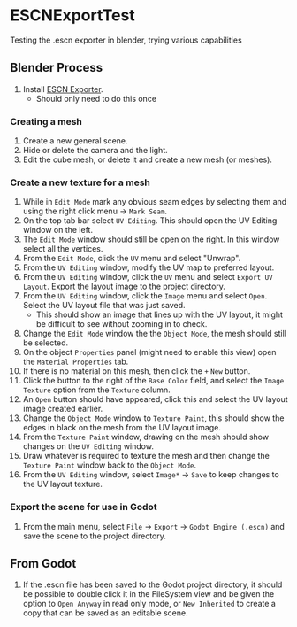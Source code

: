 # ESCNExportTest
Testing the .escn exporter in blender, trying various capabilities

## Blender Process

  1. Install [ESCN Exporter](https://github.com/godotengine/godot-blender-exporter).
     - Should only need to do this once
  
### Creating a mesh

  1. Create a new general scene.
  1. Hide or delete the camera and the light.
  1. Edit the cube mesh, or delete it and create a new mesh (or meshes).
 
### Create a new texture for a mesh

  1. While in `Edit Mode` mark any obvious seam edges by selecting them and using the right click menu -> `Mark Seam`.
  1. On the top tab bar select `UV Editing`. This should open the UV Editing window on the left.
  1. The `Edit Mode` window should still be open on the right. In this window select all the vertices.
  1. From the `Edit Mode`, click the `UV` menu and select "Unwrap".
  1. From the `UV Editing` window, modify the UV map to preferred layout.
  1. From the `UV Editing` window, click the `UV` menu and select `Export UV Layout`. Export the layout image to the project directory.
  1. From the `UV Editing` window, click the `Image` menu and select `Open`. Select the UV layout file that was just saved.
     - This should show an image that lines up with the UV layout, it might be difficult to see without zooming in to check.
  1. Change the `Edit Mode` window the the `Object Mode`, the mesh should still be selected.
  1. On the object `Properties` panel (might need to enable this view) open the `Material Properties` tab.
  1. If there is no material on this mesh, then click the `+` `New` button.
  1. Click the button to the right of the `Base Color` field, and select the `Image Texture` option from the `Texture` column.
  1. An `Open` button should have appeared, click this and select the UV layout image created earlier.
  1. Change the `Object Mode` window to `Texture Paint`, this should show the edges in black on the mesh from the UV layout image.
  1. From the `Texture Paint` window, drawing on the mesh should show changes on the `UV Editing` window.
  1. Draw whatever is required to texture the mesh and then change the `Texture Paint` window back to the `Object Mode`.
  1. From the `UV Editing` window, select `Image*` -> `Save` to keep changes to the UV layout texture.
  
### Export the scene for use in Godot

  1. From the main menu, select `File` -> `Export` -> `Godot Engine (.escn)` and save the scene to the project directory.

## From Godot

  1. If the .escn file has been saved to the Godot project directory, it should be possible to double click it in the FileSystem view and be given the option to `Open Anyway` in read only mode, or `New Inherited` to create a copy that can be saved as an editable scene.

